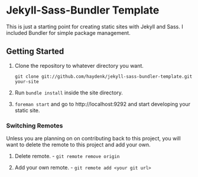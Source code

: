# Jekyll-Sass-Bundler Template

This is just a starting point for creating static sites with Jekyll and Sass. I included Bundler for
simple package management.


## Getting Started

1. Clone the repository to whatever directory you want.

    `git clone git://github.com/haydenk/jekyll-sass-bundler-template.git your-site`


2. Run `bundle install` inside the site directory.


3. `foreman start` and go to http://localhost:9292 and start developing your static site.



### Switching Remotes

Unless you are planning on on contributing back to this project, you will want to delete
the remote to this project and add your own.


1. Delete remote. - `git remote remove origin`


2. Add your own remote. - `git remote add <your git url>`
